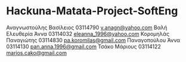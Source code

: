 # Hackuna-Matata-Project-SoftEng
Αναγνωστούλης	  Βασίλειος 	    03114790  v.anagn@yahoo.com
Βαλή            Ελευθερία Άννα 	03114032	eleanna_1996@yahoo.com
Κορομηλάς	      Παναγιώτης	    03114830	pa.koromilas@gmail.com
Παναγοπούλου	  Άννα          	03114130	pan.anna.1996@gmail.com
Τσάκο         	Μάριους         03114122	marios.cako@gmail.com
